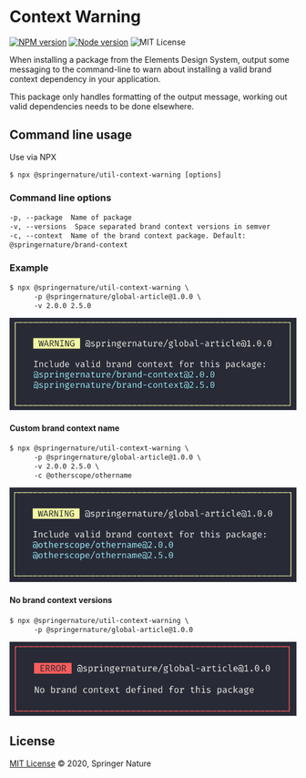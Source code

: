 # Context Warning

[![NPM version][badge-npm]][info-npm]
[![Node version][badge-node]][info-node]
![MIT License][badge-license]

When installing a package from the Elements Design System, output some messaging to the command-line to warn about installing a valid brand context dependency in your application.

This package only handles formatting of the output message, working out valid dependencies needs to be done elsewhere.

## Command line usage

Use via NPX

```
$ npx @springernature/util-context-warning [options]
```

### Command line options

```
-p, --package  Name of package
-v, --versions  Space separated brand context versions in semver
-c, --context  Name of the brand context package. Default: @springernature/brand-context
```

### Example

```
$ npx @springernature/util-context-warning \
      -p @springernature/global-article@1.0.0 \
	  -v 2.0.0 2.5.0
```

![example output](https://raw.githubusercontent.com/springernature/frontend-toolkit-utilities/master/packages/util-context-warning/img/cli-standard.png)

#### Custom brand context name

```
$ npx @springernature/util-context-warning \
      -p @springernature/global-article@1.0.0 \
	  -v 2.0.0 2.5.0 \
	  -c @otherscope/othername
```

![example output](https://raw.githubusercontent.com/springernature/frontend-toolkit-utilities/master/packages/util-context-warning/img/cli-name.png)

#### No brand context versions

```
$ npx @springernature/util-context-warning \
      -p @springernature/global-article@1.0.0
```

![example output](https://raw.githubusercontent.com/springernature/frontend-toolkit-utilities/master/packages/util-context-warning/img/cli-error.png)

## License

[MIT License][info-license] &copy; 2020, Springer Nature

[info-npm]: https://www.npmjs.com/package/@springernature/util-context-warning
[badge-npm]: https://img.shields.io/npm/v/@springernature/util-context-warning.svg
[info-license]: https://github.com/springernature/frontend-toolkit-utilities/blob/master/LICENCE
[badge-license]: https://img.shields.io/badge/license-MIT-blue.svg
[badge-node]: https://img.shields.io/badge/node->=8-brightgreen.svg
[info-node]: package.json
